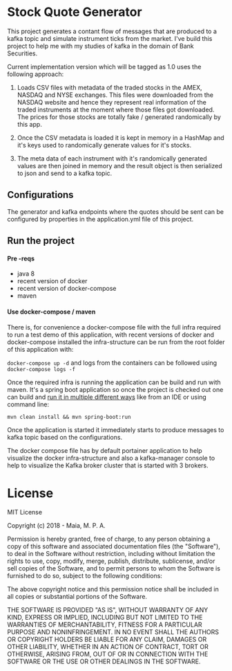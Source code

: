 # Stock Quote Generator

This project generates a contant flow of messages that are produced to a kafka topic and simulate 
instrument ticks from the market. 
I've build this project to help me with my studies of kafka in the domain of Bank Securities. 

Current implementation version which will be tagged as 1.0 uses the following approach: 

1. Loads CSV files with metadata of the traded stocks in the AMEX, NASDAQ and NYSE exchanges. This files
were downloaded from the NASDAQ website and hence they represent real information of the traded instruments
at the moment where those files got downloaded. The prices for those stocks are totally fake / generated 
randomically by this app.

2. Once the CSV metadata is loaded it is kept in memory in a HashMap and it's keys used to randomically 
generate values for it's stocks. 

3. The meta data of each instrument with it's randomically generated values are then joined in memory and
the result object is then serialized to json and send to a kafka topic. 


## Configurations

The generator and kafka endpoints where the quotes should be sent can be configured by properties in the
application.yml file of this project.

## Run the project

#### Pre -reqs
 - java 8
 - recent version of docker
 - recent version of docker-compose
 - maven

#### Use docker-compose / maven

There is, for convenience a docker-compose file with the full infra required to run a test demo of this
application, with recent versions of docker and docker-compose installed the infra-structure can be run 
from the root folder of this application with: 

`docker-compose up -d` and logs from the containers can be followed using `docker-compose logs -f`

Once the required infra is running the application can be build and run with maven. It's a spring boot
application so once the project is checked out one can build and 
[run it in multiple different ways](https://docs.spring.io/spring-boot/docs/current/reference/html/using-boot-running-your-application.html) 
like from an IDE or using command line: 

`mvn clean install && mvn spring-boot:run`

Once the application is started it immediately starts to produce messages to kafka topic based on the configurations.

The docker compose file has by default portainer application to help visualize the docker infra-structure and 
also a kafka-manager console to help to visualize the Kafka broker cluster that is started with 3 brokers. 

# License

MIT License

Copyright (c) 2018 - Maia, M. P. A.

Permission is hereby granted, free of charge, to any person obtaining a copy
of this software and associated documentation files (the "Software"), to deal
in the Software without restriction, including without limitation the rights
to use, copy, modify, merge, publish, distribute, sublicense, and/or sell
copies of the Software, and to permit persons to whom the Software is
furnished to do so, subject to the following conditions:

The above copyright notice and this permission notice shall be included in all
copies or substantial portions of the Software.

THE SOFTWARE IS PROVIDED "AS IS", WITHOUT WARRANTY OF ANY KIND, EXPRESS OR
IMPLIED, INCLUDING BUT NOT LIMITED TO THE WARRANTIES OF MERCHANTABILITY,
FITNESS FOR A PARTICULAR PURPOSE AND NONINFRINGEMENT. IN NO EVENT SHALL THE
AUTHORS OR COPYRIGHT HOLDERS BE LIABLE FOR ANY CLAIM, DAMAGES OR OTHER
LIABILITY, WHETHER IN AN ACTION OF CONTRACT, TORT OR OTHERWISE, ARISING FROM,
OUT OF OR IN CONNECTION WITH THE SOFTWARE OR THE USE OR OTHER DEALINGS IN THE
SOFTWARE.
